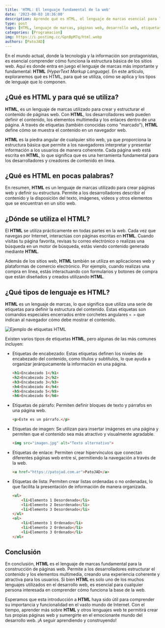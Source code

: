 ```yaml
---
title: 'HTML: El lenguaje fundamental de la web'
date: '2023-08-03 10:36:00'
description: Aprende qué es HTML, el lenguaje de marcas esencial para la creación de páginas web. Descubre su importancia, aplicaciones y tipos de etiquetas. ¡Inicia tu viaje en el desarrollo web ahora!
type: post
tags: [HTML, lenguaje de marcas, páginas web, desarrollo web, etiquetas HTML, estructura web, lenguaje de marcado, lenguaje de marcado de hipertexto, HTML5, HTML4, HTML3, HTML2, HTML1, HTML básico, HTML avanzado, HTML intermedio, HTML para principiantes, HTML para expertos, HTML para dummies, HTML para novatos, HTML para profesionales, HTML para estudiantes, HTML para desarrolladores, HTML para programadores, HTML para diseñadores, HTML para diseñadores web, HTML para diseñadores gráficos, HTML para diseñadores UX, HTML para diseñadores UI, HTML para diseñadores de experiencia de usuario, HTML para diseñadores de interfaz de usuario, HTML para diseñadores de interfaces de usuario, HTML para diseñadores de interfaces]
categories: [Programacion]
img: https://i.postimg.cc/GpnBpM7q/html.webp
authors: [PatoJAD]
---
```


En el mundo actual, donde la tecnología y la información son protagonistas, es esencial comprender cómo funciona la estructura básica de los sitios web. Aquí es donde entra en juego el lenguaje de marcas más importante y fundamental: **HTML** _(HyperText Markup Language)_. En este artículo, exploraremos qué es HTML, para qué se utiliza, cómo se aplica y los tipos de lenguaje que lo componen.

## ¿Qué es **HTML** y para qué se utiliza?

**HTML**, es un lenguaje de marcas utilizado para crear y estructurar el contenido de páginas web. Con **HTML**, los desarrolladores web pueden definir el contenido, los elementos multimedia y los enlaces dentro de una página. A través de etiquetas (también conocidas como "marcado"), **HTML** define cómo se muestra el contenido en un navegador web.

**HTML** es la piedra angular de cualquier sitio web, ya que proporciona la estructura básica que permite a los navegadores interpretar y presentar información a los usuarios de manera coherente. Cada página web está escrita en **HTML**, lo que significa que es una herramienta fundamental para los desarrolladores y creadores de contenido en línea.

## ¿Qué es **HTML** en pocas palabras?

En resumen, **HTML** es un lenguaje de marcas utilizado para crear páginas web y definir su estructura. Permite a los desarrolladores describir el contenido y la disposición del texto, imágenes, videos y otros elementos que se encuentran en un sitio web.

## ¿Dónde se utiliza el **HTML**?

El **HTML** se utiliza prácticamente en todas partes en la web. Cada vez que navegas por Internet, interactúas con páginas escritas en **HTML**. Cuando visitas tu página favorita, revisas tu correo electrónico o realizas una búsqueda en un motor de búsqueda, estás viendo contenido generado mediante **HTML**.

Además de los sitios web, **HTML** también se utiliza en aplicaciones web y plataformas de comercio electrónico. Por ejemplo, cuando realizas una compra en línea, estás interactuando con formularios y botones de compra que están diseñados y creados utilizando **HTML**.

## ¿Qué tipos de lenguaje es **HTML**?

**HTML** es un lenguaje de marcas, lo que significa que utiliza una serie de etiquetas para definir la estructura del contenido. Estas etiquetas son comandos especiales encerrados entre corchetes angulares `< >` que indican al navegador cómo debe mostrar el contenido.

![Ejemplo de etiquetas HTML](https://i.postimg.cc/zfwyHn45/etiquetas.webp)

Existen varios tipos de etiquetas **HTML**, pero algunas de las más comunes incluyen:

-   Etiquetas de encabezado: Estas etiquetas definen los niveles de encabezado del contenido, como títulos y subtítulos, lo que ayuda a organizar jerárquicamente la información en una página.
    ```HTML
    <h1>Encabezado 1</h1>
    <h2>Encabezado 2</h2>
    <h3>Encabezado 3</h3>
    <h4>Encabezado 4</h4>
    <h5>Encabezado 5</h5>
    <h6>Encabezado 6</h6>
    ```
-   Etiquetas de párrafo: Permiten definir bloques de texto y párrafos en una página web.
    ```HTML
    <p>Este es un párrafo.</p>
    ```
-   Etiquetas de imagen: Se utilizan para insertar imágenes en una página y permiten que el contenido sea más atractivo y visualmente agradable.
    ```HTML
    <img src="imagen.jpg" alt="Texto alternativo">
    ```
-   Etiquetas de enlace: Permiten crear hipervínculos que conectan diferentes páginas web entre sí, permitiendo la navegación a través de la web.
    ```HTML
    <a href="https://patojad.com.ar">PatoJAD</a>
    ```
-   Etiquetas de lista: Permiten crear listas ordenadas o no ordenadas, lo que facilita la presentación de información de manera organizada.
    ```HTML
    <ul>
        <li>Elemento 1 Desordenado</li>
        <li>Elemento 2 Desordenado</li>
        <li>Elemento 3 Desordenado</li>
    </ul>
    <ol>
        <li>Elemento 1 Ordenado</li>
        <li>Elemento 2 Ordenado</li>
        <li>Elemento 3 Ordenado</li>
    </ol>
    ```

## Conclusión

En conclusión, **HTML** es el lenguaje de marcas fundamental para la construcción de páginas web. Permite a los desarrolladores estructurar el contenido y los elementos multimedia, creando una experiencia coherente y atractiva para los usuarios. Si bien **HTML** es solo uno de los muchos lenguajes utilizados en el desarrollo web, es esencial para cualquier persona interesada en comprender cómo funciona la base de la web.

Esperamos que esta introducción a **HTML** haya sido útil para comprender su importancia y funcionalidad en el vasto mundo de Internet. Con el tiempo, aprender más sobre **HTML** y otros lenguajes web te permitirá crear tus propias páginas web y sumergirte en el emocionante mundo del desarrollo web. ¡A seguir aprendiendo y construyendo!
